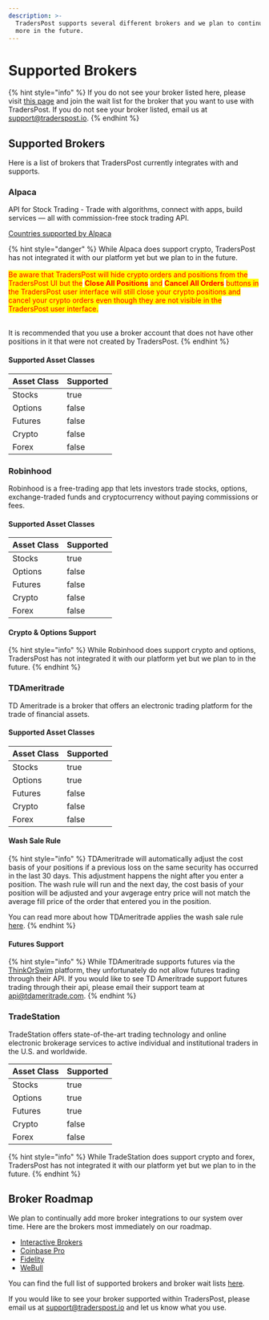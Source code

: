 ```yaml
---
description: >-
  TradersPost supports several different brokers and we plan to continue adding
  more in the future.
---
```


# Supported Brokers

{% hint style="info" %}
If you do not see your broker listed here, please visit [this page](https://traderspost.io/brokers) and join the wait list for the broker that you want to use with TradersPost. If you do not see your broker listed, email us at [support@traderspost.io](mailto:support@traderspost.io).
{% endhint %}

## Supported Brokers

Here is a list of brokers that TradersPost currently integrates with and supports.

### Alpaca

API for Stock Trading - Trade with algorithms, connect with apps, build services — all with commission-free stock trading API.

[Countries supported by Alpaca](https://alpaca.markets/support/countries-alpaca-is-available)

{% hint style="danger" %}
While Alpaca does support crypto, TradersPost has not integrated it with our platform yet but we plan to in the future.\
\
<mark style="color:red;">Be aware that TradersPost will hide crypto orders and positions from the TradersPost UI but the</mark> <mark style="color:red;"></mark><mark style="color:red;">**Close All Positions**</mark> <mark style="color:red;"></mark><mark style="color:red;">and</mark> <mark style="color:red;"></mark><mark style="color:red;">**Cancel All Orders**</mark> <mark style="color:red;"></mark><mark style="color:red;">buttons in the TradersPost user interface will still close your crypto positions and cancel your crypto orders even though they are not visible in the TradersPost user interface.</mark>

\
It is recommended that you use a broker account that does not have other positions in it that were not created by TradersPost.
{% endhint %}

#### Supported Asset Classes

<table><thead><tr><th>Asset Class</th><th data-type="checkbox">Supported</th></tr></thead><tbody><tr><td>Stocks</td><td>true</td></tr><tr><td>Options</td><td>false</td></tr><tr><td>Futures</td><td>false</td></tr><tr><td>Crypto</td><td>false</td></tr><tr><td>Forex</td><td>false</td></tr></tbody></table>

### Robinhood

Robinhood is a free-trading app that lets investors trade stocks, options, exchange-traded funds and cryptocurrency without paying commissions or fees.

#### Supported Asset Classes

<table><thead><tr><th>Asset Class</th><th data-type="checkbox">Supported</th></tr></thead><tbody><tr><td>Stocks</td><td>true</td></tr><tr><td>Options</td><td>false</td></tr><tr><td>Futures</td><td>false</td></tr><tr><td>Crypto</td><td>false</td></tr><tr><td>Forex</td><td>false</td></tr></tbody></table>

#### Crypto & Options Support

{% hint style="info" %}
While Robinhood does support crypto and options, TradersPost has not integrated it with our platform yet but we plan to in the future.
{% endhint %}

### TDAmeritrade

TD Ameritrade is a broker that offers an electronic trading platform for the trade of financial assets.

#### Supported Asset Classes

<table><thead><tr><th>Asset Class</th><th data-type="checkbox">Supported</th></tr></thead><tbody><tr><td>Stocks</td><td>true</td></tr><tr><td>Options</td><td>true</td></tr><tr><td>Futures</td><td>false</td></tr><tr><td>Crypto</td><td>false</td></tr><tr><td>Forex</td><td>false</td></tr></tbody></table>

#### Wash Sale Rule

{% hint style="info" %}
TDAmeritrade will automatically adjust the cost basis of your positions if a previous loss on the same security has occurred in the last 30 days. This adjustment happens the night after you enter a position. The wash rule will run and the next day, the cost basis of your position will be adjusted and your avgerage entry price will not match the average fill price of the order that entered you in the position.

You can read more about how TDAmeritrade applies the wash sale rule [here](https://www.tdameritrade.com/investment-guidance/investment-management-services/tax-loss-harvesting/tax-loss-harvesting-wash-sales.html).
{% endhint %}

#### Futures Support

{% hint style="info" %}
While TDAmeritrade supports futures via the [ThinkOrSwim](https://www.tdameritrade.com/tools-and-platforms/thinkorswim.html) platform, they unfortunately do not allow futures trading through their API. If you would like to see TD Ameritrade support futures trading through their api, please email their support team at [api@tdameritrade.com](<mailto:api@tdameritrade.com >).
{% endhint %}

### TradeStation

TradeStation offers state-of-the-art trading technology and online electronic brokerage services to active individual and institutional traders in the U.S. and worldwide.

<table><thead><tr><th>Asset Class</th><th data-type="checkbox">Supported</th></tr></thead><tbody><tr><td>Stocks</td><td>true</td></tr><tr><td>Options</td><td>true</td></tr><tr><td>Futures</td><td>true</td></tr><tr><td>Crypto</td><td>false</td></tr><tr><td>Forex</td><td>false</td></tr></tbody></table>

{% hint style="info" %}
While TradeStation does support crypto and forex, TradersPost has not integrated it with our platform yet but we plan to in the future.
{% endhint %}

## Broker Roadmap

We plan to continually add more broker integrations to our system over time. Here are the brokers most immediately on our roadmap.

* [Interactive Brokers](https://traderspost.io/broker/ibkr)
* [Coinbase Pro](https://traderspost.io/broker/coinbasepro)
* [Fidelity](https://traderspost.io/broker/fidelity)
* [WeBull](https://traderspost.io/broker/webull)

You can find the full list of supported brokers and broker wait lists [here](https://traderspost.io/brokers).

If you would like to see your broker supported within TradersPost, please email us at [support@traderspost.io](mailto:support@traderspost.io) and let us know what you use.
